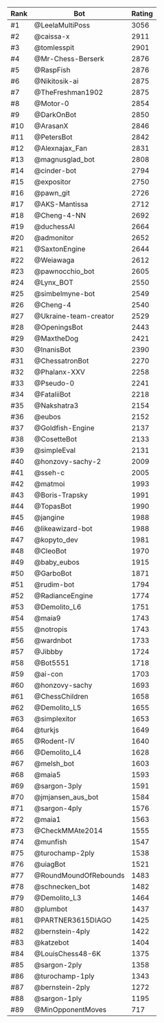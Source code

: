 Rank|Bot|Rating
---|---|---
#1|@LeelaMultiPoss|3056
#2|@caissa-x|2911
#3|@tomlesspit|2901
#4|@Mr-Chess-Berserk|2876
#5|@RaspFish|2876
#6|@Nikitosik-ai|2875
#7|@TheFreshman1902|2875
#8|@Motor-0|2854
#9|@DarkOnBot|2850
#10|@ArasanX|2846
#11|@PetersBot|2842
#12|@Alexnajax_Fan|2831
#13|@magnusglad_bot|2808
#14|@cinder-bot|2794
#15|@expositor|2750
#16|@pawn_git|2726
#17|@AKS-Mantissa|2712
#18|@Cheng-4-NN|2692
#19|@duchessAI|2664
#20|@admonitor|2652
#21|@SaxtonEngine|2644
#22|@Weiawaga|2612
#23|@pawnocchio_bot|2605
#24|@Lynx_BOT|2550
#25|@simbelmyne-bot|2549
#26|@Cheng-4|2540
#27|@Ukraine-team-creator|2529
#28|@OpeningsBot|2443
#29|@MaxtheDog|2421
#30|@InanisBot|2390
#31|@ChessatronBot|2270
#32|@Phalanx-XXV|2258
#33|@Pseudo-0|2241
#34|@FataliiBot|2218
#35|@Nakshatra3|2154
#36|@eubos|2152
#37|@Goldfish-Engine|2137
#38|@CosetteBot|2133
#39|@simpleEval|2131
#40|@honzovy-sachy-2|2009
#41|@sseh-c|2005
#42|@matmoi|1993
#43|@Boris-Trapsky|1991
#44|@TopasBot|1990
#45|@jangine|1988
#46|@likeawizard-bot|1988
#47|@kopyto_dev|1981
#48|@CleoBot|1970
#49|@baby_eubos|1915
#50|@GarboBot|1871
#51|@rudim-bot|1794
#52|@RadianceEngine|1774
#53|@Demolito_L6|1751
#54|@maia9|1743
#55|@notropis|1743
#56|@wardnbot|1733
#57|@Jibbby|1724
#58|@Bot5551|1718
#59|@ai-con|1703
#60|@honzovy-sachy|1693
#61|@ChessChildren|1658
#62|@Demolito_L5|1655
#63|@simplexitor|1653
#64|@turkjs|1649
#65|@Rodent-IV|1640
#66|@Demolito_L4|1628
#67|@melsh_bot|1603
#68|@maia5|1593
#69|@sargon-3ply|1591
#70|@jmjansen_aus_bot|1584
#71|@sargon-4ply|1576
#72|@maia1|1563
#73|@CheckMMAte2014|1555
#74|@munfish|1547
#75|@turochamp-2ply|1538
#76|@uiagBot|1521
#77|@RoundMoundOfRebounds|1483
#78|@schnecken_bot|1482
#79|@Demolito_L3|1464
#80|@plumbot|1437
#81|@PARTNER3615DIAGO|1425
#82|@bernstein-4ply|1422
#83|@katzebot|1404
#84|@LouisChess48-6K|1375
#85|@sargon-2ply|1358
#86|@turochamp-1ply|1343
#87|@bernstein-2ply|1272
#88|@sargon-1ply|1195
#89|@MinOpponentMoves|717
